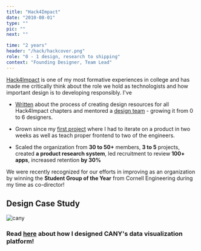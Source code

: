 ```yaml
---
title: "Hack4Impact"
date: "2010-08-01"
type: ""
pic: ""
next: ""

time: "2 years"
header: "/hack/hackcover.png"
role: "0 - 1 design, research to shipping"
context: "Founding Designer, Team Lead"
---
```


[Hack4Impact](https://cornellh4i.org) is one of my most formative experiences in college and has made me critically think about the role we hold as technologists and how important design is to developing responsibly. I've

- [Written](https://medium.com/hack4impact/reflecting-on-hack4impact-design-as-a-national-director-a5ce7d5dbf63) about the process of creating design resources for all Hack4Impact chapters and mentored a [design team](https://medium.com/cornellh4i) - growing it from 0 to 6 designers.

- Grown since my [first project](https://connie-liu.me/#/habitat) where I had to iterate on a product in two weeks as well as teach proper frontend to two of the engineers.

- Scaled the organization from **30 to 50+** members, **3 to 5** projects, created **a product research system**, led recruitment to review **100+ apps**, increased retention **by 30%**

We were recently recognized for our efforts in improving as an organization by winning the **Student Group of the Year** from Cornell Engineering during my time as co-director!

## Design Case Study

![cany](hack/cany.png)

### Read [here](https://medium.com/cornellh4i/creating-a-visualization-platform-for-prison-complaints-a-design-case-study-55e25e2d327) about how I designed CANY's data visualization platform!
